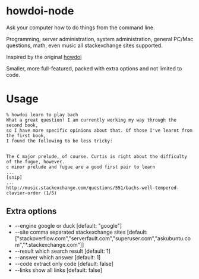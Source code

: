 # howdoi-node 

Ask your computer how to do things from the command line. 

Programming, server administration, system administration, general PC/Mac questions, math, even music  all stackexchange sites supported.

Inspired by the original [howdoi](https://github.com/gleitz/howdoi) 

Smaller, more full-featured, packed with extra options and not limited to code.

# Usage

    % howdoi learn to play bach
    What a great question! I am currently working my way through the second book, 
    so I have more specific opinions about that. Of those I've learnt from the first book, 
    I found the following to be less tricky:


    The C major prelude, of course. Curtis is right about the difficulty of the fugue, however.
    c minor prelude and fugue are a good first pair to learn
    ...
    [snip]
    ...
    http://music.stackexchange.com/questions/551/bachs-well-tempered-clavier-order (1/5)

## Extra options

* --engine  google or duck                       [default: "google"]
* --site    comma separated stackexchange sites  [default: ["stackoverflow.com","serverfault.com","superuser.com","askubuntu.com","\*.stackexchange.com"]]
* --result  which search result                  [default: 1]
* --answer  which answer                         [default: 1]
* --code    extract only code                    [default: false]
* --links   show all links                       [default: false]


